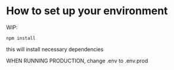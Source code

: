 # How to set up your environment

WIP:

`npm install`

this will install necessary dependencies

WHEN RUNNING PRODUCTION, change .env to .env.prod
